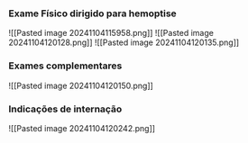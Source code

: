### Exame Físico dirigido para hemoptise
![[Pasted image 20241104115958.png]]
![[Pasted image 20241104120128.png]]
![[Pasted image 20241104120135.png]]


### Exames complementares

![[Pasted image 20241104120150.png]]



### Indicações de internação 

![[Pasted image 20241104120242.png]]
